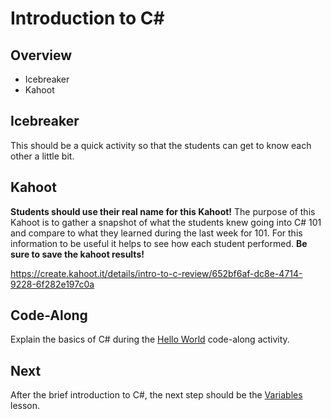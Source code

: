 # Introduction to <span>C#</span>

## Overview
- Icebreaker
- Kahoot

## Icebreaker
This should be a quick activity so that the students can get to know each other a little bit.

## Kahoot
**Students should use their real name for this Kahoot!** The purpose of this Kahoot is to gather a snapshot of what the students knew going into C# 101 and compare to what they learned during the last week for 101. For this information to be useful it helps to see how each student performed. **Be sure to save the kahoot results!**

https://create.kahoot.it/details/intro-to-c-review/652bf6af-dc8e-4714-9228-6f282e197c0a

## Code-Along
Explain the basics of C# during the [Hello World](HelloWorld.md) code-along activity.

## Next
After the brief introduction to C#, the next step should be the [Variables](../Variables/) lesson.